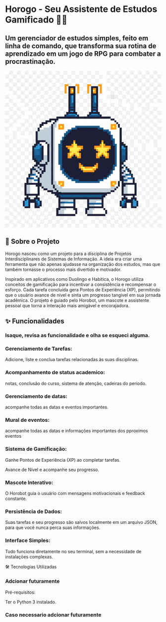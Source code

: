 # Horogo - Seu Assistente de Estudos Gamificado 🤖✨
## Um gerenciador de estudos simples, feito em linha de comando, que transforma sua rotina de aprendizado em um jogo de RPG para combater a procrastinação.

![Ilustração do Mascote Horobot](./Source/Horobot.png)

## 📜 Sobre o Projeto
Horogo nasceu como um projeto para a disciplina de Projetos Interdisciplinares de Sistemas de Informação. A ideia era criar uma ferramenta que não apenas ajudasse na organização dos estudos, mas que também tornasse o processo mais divertido e motivador.

Inspirado em aplicativos como Duolingo e Habitica, o Horogo utiliza conceitos de gamificação para incentivar a consistência e recompensar o esforço. Cada tarefa concluída gera Pontos de Experiência (XP), permitindo que o usuário avance de nível e sinta um progresso tangível em sua jornada acadêmica. O projeto é guiado pelo Horobot, um mascote e assistente pessoal que torna a interação mais amigável e encorajadora.

## ✨ Funcionalidades

 ### Isaque, revisa as funcionalidade e olha se esqueci alguma.
### Gerenciamento de Tarefas:
Adicione, liste e conclua tarefas relacionadas às suas disciplinas.

### Acompanhamento de status academico: 
notas, conclusão do curso, sistema de atenção, cadeiras do periodo.

### Gerenciamento de datas:
acompanhe todas as datas e eventos importantes.

### Mural de eventos:
acompanhe todas as datas e informações importantes dos pproxímos eventos

### Sistema de Gamificação:

Ganhe Pontos de Experiência (XP) ao completar tarefas.

Avance de Nível e acompanhe seu progresso.

### Mascote Interativo:
O Horobot guia o usuário com mensagens motivacionais e feedback constante.

### Persistência de Dados:
Suas tarefas e seu progresso são salvos localmente em um arquivo JSON, para que você nunca perca suas informações.

### Interface Simples:
Tudo funciona diretamente no seu terminal, sem a necessidade de instalações complexas.

🛠️ Tecnologias Utilizadas

### Adcionar futuramente


Pré-requisitos:

Ter o Python 3 instalado.

### Caso necessario adcionar futuramente
